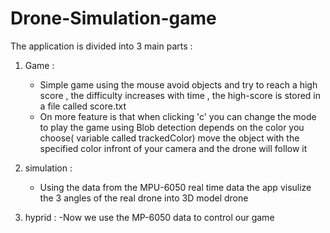 # Drone-Simulation-game

The application is divided into 3 main parts : 

1. Game : 
   - Simple game using the mouse avoid objects and try to reach a high score , the difficulty increases with time , the high-score is stored in a file called score.txt
   - On more feature is that when clicking 'c' you can change the mode to play the game using Blob detection depends on the color you choose( variable called trackedColor) move the object with the specified color infront of your camera and the drone will follow it 

2. simulation :
   - Using the data from the MPU-6050  real time data the app visulize the 3 angles of the real drone into 3D model drone

3. hyprid : 
   -Now we use the MP-6050 data to control our game 

